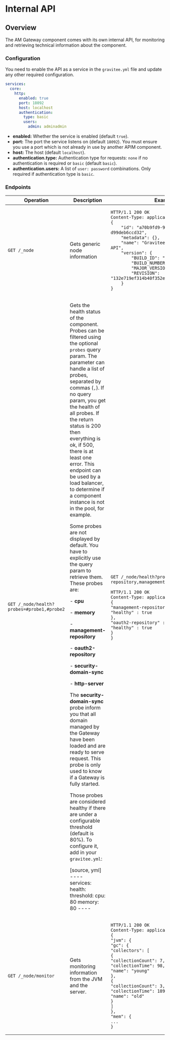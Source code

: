 # Internal API

## Overview

The AM Gateway component comes with its own internal API, for monitoring and retrieving technical information about the component.

### Configuration

You need to enable the API as a service in the `gravitee.yml` file and update any other required configuration.

```yaml
services:
  core:
    http:
      enabled: true
      port: 18092
      host: localhost
      authentication:
        type: basic
        users:
          admin: adminadmin
```

* **enabled:** Whether the service is enabled (default `true`).
* **port:** The port the service listens on (default `18092`). You must ensure you use a port which is not already in use by another APIM component.
* **host:** The host (default `localhost`).
* **authentication.type:** Authentication type for requests: `none` if no authentication is required or `basic` (default `basic`).
* **authentication.users:** A list of `user: password` combinations. Only required if authentication type is `basic`.

### Endpoints

<table><thead><tr><th width="152.33333333333331">Operation</th><th width="227">Description</th><th>Example</th></tr></thead><tbody><tr><td><code>GET /_node</code></td><td>Gets generic node information</td><td><pre><code>HTTP/1.1 200 OK
Content-Type: application/json
{
    "id": "a70b9fd9-9deb-4ccd-8b9f-d99deb6ccd32",
    "metadata": {},
    "name": "Gravitee.io - Management API",
    "version": {
        "BUILD_ID": "309",
        "BUILD_NUMBER": "309",
        "MAJOR_VERSION": "1.20.14",
        "REVISION": "132e719ef314b40f352e6399034d68a9a95e95ef"
    }
}
</code></pre></td></tr><tr><td><code>GET /_node/health?probes=#probe1,#probe2</code></td><td><p>Gets the health status of the component. Probes can be filtered using the optional <code>probes</code> query param. The parameter can handle a list of probes, separated by commas (<code>,</code>). If no query param, you get the health of all probes. If the return status is 200 then everything is ok, if 500, there is at least one error. This endpoint can be used by a load balancer, to determine if a component instance is not in the pool, for example.</p><p>Some probes are not displayed by default. You have to explicitly use the query param to retrieve them. These probes are:</p><p>- <strong>cpu</strong></p><p>- <strong>memory</strong></p><p>- <strong>management-repository</strong></p><p>- <strong>oauth2-repository</strong></p><p>- <strong>security-domain-sync</strong></p><p>- <strong>http-server</strong></p><p>The <strong>security-domain-sync</strong> probe inform you that all domain managed by the Gateway have been loaded and are ready to serve request. This probe is only used to know if a Gateway is fully started.</p><p>Those probes are considered healthy if there are under a configurable threshold (default is 80%). To configure it, add in your <code>gravitee.yml</code>:</p><p>[source, yml] ---- services: health: threshold: cpu: 80 memory: 80 ----</p></td><td><p><code>GET /_node/health?probes=oauth2-repository,management-repository</code></p><pre><code>HTTP/1.1 200 OK
Content-Type: application/json
{
"management-repository" : {
"healthy" : true
},
"oauth2-repository" : {
"healthy" : true
}
}
</code></pre></td></tr><tr><td><code>GET /_node/monitor</code></td><td>Gets monitoring information from the JVM and the server.</td><td><pre><code>HTTP/1.1 200 OK
Content-Type: application/json
{
"jvm": {
"gc": {
"collectors": [
{
"collectionCount": 7,
"collectionTime": 98,
"name": "young"
},
{
"collectionCount": 3,
"collectionTime": 189,
"name": "old"
}
]
},
"mem": {
...
}
</code></pre></td></tr></tbody></table>
